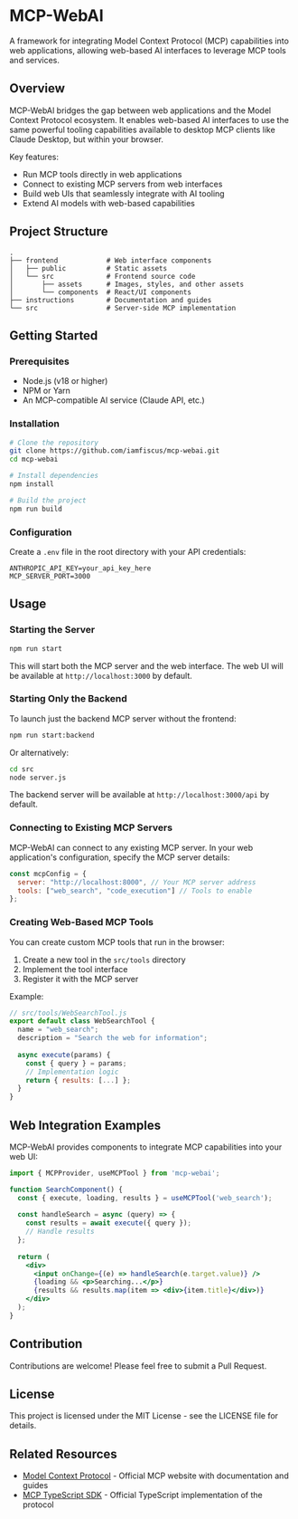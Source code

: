 # MCP-WebAI

A framework for integrating Model Context Protocol (MCP) capabilities into web applications, allowing web-based AI interfaces to leverage MCP tools and services.

## Overview

MCP-WebAI bridges the gap between web applications and the Model Context Protocol ecosystem. It enables web-based AI interfaces to use the same powerful tooling capabilities available to desktop MCP clients like Claude Desktop, but within your browser.

Key features:

- Run MCP tools directly in web applications
- Connect to existing MCP servers from web interfaces
- Build web UIs that seamlessly integrate with AI tooling
- Extend AI models with web-based capabilities

## Project Structure

```
.
├── frontend            # Web interface components
│   ├── public          # Static assets
│   └── src             # Frontend source code
│       ├── assets      # Images, styles, and other assets
│       └── components  # React/UI components
├── instructions        # Documentation and guides
└── src                 # Server-side MCP implementation
```

## Getting Started

### Prerequisites

- Node.js (v18 or higher)
- NPM or Yarn
- An MCP-compatible AI service (Claude API, etc.)

### Installation

```bash
# Clone the repository
git clone https://github.com/iamfiscus/mcp-webai.git
cd mcp-webai

# Install dependencies
npm install

# Build the project
npm run build
```

### Configuration

Create a `.env` file in the root directory with your API credentials:

```
ANTHROPIC_API_KEY=your_api_key_here
MCP_SERVER_PORT=3000
```

## Usage

### Starting the Server

```bash
npm run start
```

This will start both the MCP server and the web interface. The web UI will be available at `http://localhost:3000` by default.

### Starting Only the Backend

To launch just the backend MCP server without the frontend:

```bash
npm run start:backend
```

Or alternatively:

```bash
cd src
node server.js
```

The backend server will be available at `http://localhost:3000/api` by default.

### Connecting to Existing MCP Servers

MCP-WebAI can connect to any existing MCP server. In your web application's configuration, specify the MCP server details:

```javascript
const mcpConfig = {
  server: "http://localhost:8000", // Your MCP server address
  tools: ["web_search", "code_execution"] // Tools to enable
};
```

### Creating Web-Based MCP Tools

You can create custom MCP tools that run in the browser:

1. Create a new tool in the `src/tools` directory
2. Implement the tool interface
3. Register it with the MCP server

Example:

```javascript
// src/tools/WebSearchTool.js
export default class WebSearchTool {
  name = "web_search";
  description = "Search the web for information";
  
  async execute(params) {
    const { query } = params;
    // Implementation logic
    return { results: [...] };
  }
}
```

## Web Integration Examples

MCP-WebAI provides components to integrate MCP capabilities into your web UI:

```jsx
import { MCPProvider, useMCPTool } from 'mcp-webai';

function SearchComponent() {
  const { execute, loading, results } = useMCPTool('web_search');
  
  const handleSearch = async (query) => {
    const results = await execute({ query });
    // Handle results
  };
  
  return (
    <div>
      <input onChange={(e) => handleSearch(e.target.value)} />
      {loading && <p>Searching...</p>}
      {results && results.map(item => <div>{item.title}</div>)}
    </div>
  );
}
```

## Contribution

Contributions are welcome! Please feel free to submit a Pull Request.

## License

This project is licensed under the MIT License - see the LICENSE file for details.

## Related Resources

- [Model Context Protocol](https://modelcontextprotocol.io/) - Official MCP website with documentation and guides
- [MCP TypeScript SDK](https://github.com/modelcontextprotocol/typescript-sdk) - Official TypeScript implementation of the protocol
